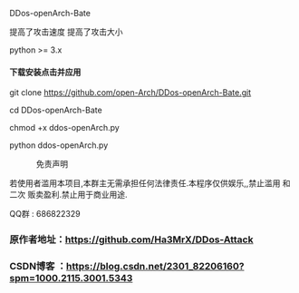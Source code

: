 DDos-openArch-Bate

提高了攻击速度 提高了攻击大小

python >= 3.x

#### 下载安装点击并应用

git clone  https://github.com/open-Arch/DDos-openArch-Bate.git

cd DDos-openArch-Bate

chmod +x ddos-openArch.py

python ddos-openArch.py

                                  免责声明
                                  
若使用者滥用本项目,本群主无需承担任何法律责任.本程序仅供娱乐,,禁止滥用 和二次 贩卖盈利.禁止用于商业用途.

QQ群 : 686822329

### 原作者地址：https://github.com/Ha3MrX/DDos-Attack

### CSDN博客 ：https://blog.csdn.net/2301_82206160?spm=1000.2115.3001.5343
